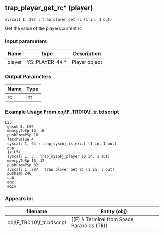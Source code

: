 ## trap_player_get_rc* (player)

`syscall 1, 297 ; trap_player_get_rc (1 in, 1 out)`

Get the value of the players current rc

### Input parameters
| Name | Type | Description
|------|------|------------
| player   | YS::PLAYER_44 *   | Player object


### Output Parameters
| Name | Type
|------|-----
| rc   | int   
### Example Usage From obj\F_TR010\f_tr.bdscript
```plaintext
L25:
 gosub 4, L99
 memcpyToSp 16, 16
 pushFromPSp 16
 fetchValue 4
 syscall 1, 94 ; trap_sysobj_is_exist (1 in, 1 out)
 dup 
 jz L54
 syscall 1, 3 ; trap_sysobj_player (0 in, 1 out)
 memcpyToSp 16, 32
 pushFromPSp 32
 syscall 1, 297 ; trap_player_get_rc (1 in, 1 out)
 pushImm 246
 sub 
 eqz 
 eqzv
```


### Appears in:
| filename | Entity (obj)
|----------|-------------
| obj\F_TR010\f_tr.bdscript       | ((F) A Terminal from Space Paranoids (TR))          



